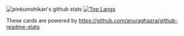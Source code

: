 ![pinkumohikan's github stats](https://github-readme-stats.vercel.app/api?username=pinkumohikan&count_private=true&show_icons=true&theme=radical)
[![Top Langs](https://github-readme-stats.vercel.app/api/top-langs/?username=pinkumohikan&theme=radical)](https://github.com/anuraghazra/github-readme-stats)

These cards are powered by https://github.com/anuraghazra/github-readme-stats
